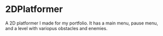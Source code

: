 # 2DPlatformer
A 2D platformer I made for my portfolio. It has a main menu, pause menu, and a level with variopus obstacles and enemies.
